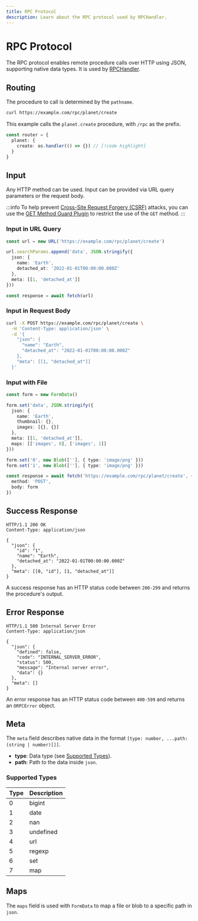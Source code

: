 ```yaml
---
title: RPC Protocol
description: Learn about the RPC protocol used by RPCHandler.
---
```


# RPC Protocol

The RPC protocol enables remote procedure calls over HTTP using JSON, supporting native data types. It is used by [RPCHandler](/docs/rpc-handler).

## Routing

The procedure to call is determined by the `pathname`.

```bash
curl https://example.com/rpc/planet/create
```

This example calls the `planet.create` procedure, with `/rpc` as the prefix.

```ts
const router = {
  planet: {
    create: os.handler(() => {}) // [!code highlight]
  }
}
```

## Input

Any HTTP method can be used. Input can be provided via URL query parameters or the request body.

:::info
To help prevent [Cross-Site Request Forgery (CSRF)](https://developer.mozilla.org/en-US/docs/Web/Security/Practical_implementation_guides/CSRF_prevention) attacks, you can use the [GET Method Guard Plugin](/docs/plugins/get-method-guard) to restrict the use of the `GET` method.
:::

### Input in URL Query

```ts
const url = new URL('https://example.com/rpc/planet/create')

url.searchParams.append('data', JSON.stringify({
  json: {
    name: 'Earth',
    detached_at: '2022-01-01T00:00:00.000Z'
  },
  meta: [[1, 'detached_at']]
}))

const response = await fetch(url)
```

### Input in Request Body

```bash
curl -X POST https://example.com/rpc/planet/create \
  -H 'Content-Type: application/json' \
  -d '{
    "json": {
      "name": "Earth",
      "detached_at": "2022-01-01T00:00:00.000Z"
    },
    "meta": [[1, "detached_at"]]
  }'
```

### Input with File

```ts
const form = new FormData()

form.set('data', JSON.stringify({
  json: {
    name: 'Earth',
    thumbnail: {},
    images: [{}, {}]
  },
  meta: [[1, 'detached_at']],
  maps: [['images', 0], ['images', 1]]
}))

form.set('0', new Blob([''], { type: 'image/png' }))
form.set('1', new Blob([''], { type: 'image/png' }))

const response = await fetch('https://example.com/rpc/planet/create', {
  method: 'POST',
  body: form
})
```

## Success Response

```http
HTTP/1.1 200 OK
Content-Type: application/json

{
  "json": {
    "id": "1",
    "name": "Earth",
    "detached_at": "2022-01-01T00:00:00.000Z"
  },
  "meta": [[0, "id"], [1, "detached_at"]]
}
```

A success response has an HTTP status code between `200-299` and returns the procedure's output.

## Error Response

```http
HTTP/1.1 500 Internal Server Error
Content-Type: application/json

{
  "json": {
    "defined": false,
    "code": "INTERNAL_SERVER_ERROR",
    "status": 500,
    "message": "Internal server error",
    "data": {}
  },
  "meta": []
}
```

An error response has an HTTP status code between `400-599` and returns an `ORPCError` object.

## Meta

The `meta` field describes native data in the format `[type: number, ...path: (string | number)[]]`.

- **type**: Data type (see [Supported Types](#supported-types)).
- **path**: Path to the data inside `json`.

### Supported Types

| Type | Description |
| ---- | ----------- |
| 0    | bigint      |
| 1    | date        |
| 2    | nan         |
| 3    | undefined   |
| 4    | url         |
| 5    | regexp      |
| 6    | set         |
| 7    | map         |

## Maps

The `maps` field is used with `FormData` to map a file or blob to a specific path in `json`.
